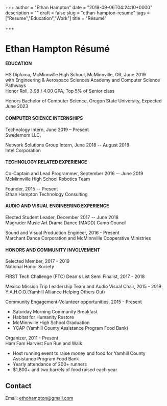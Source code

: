 +++
author = "Ethan Hampton"
date = "2019-09-06T04:24:10+0000"
description = ""
draft = false
slug = "ethan-hampton-resume"
tags = ["Resume","Education","Work"]
title = "Résumé"

+++

# Ethan Hampton Résumé
#### EDUCATION

HS Diploma, McMinnville High School, McMinnville, OR, June 2019  
with Engineering & Aerospace Sciences Academy and Computer
Science Pathways  
Honor Roll, 3.98 / 4.00 GPA, Top 5% of Senior class

Honors Bachelor of Computer Science, Oregon State University, Expected June 2023

#### COMPUTER SCIENCE INTERNSHIPS

Technology Intern, June 2019 – Present  
Swedemom LLC.


Network Solutions Group Intern, June 2018 -- August 2018  
Intel Corporation

#### TECHNOLOGY RELATED EXPERIENCE

Co-Captain and Lead Programmer, September 2016 -- June 2019  
McMinnville High School Robotics Team


Founder, 2015 -- Present  
Ethan Hampton Technology Consulting


#### AUDIO AND VISUAL ENGINEERING EXPERIENCE

Elected Student Leader, December 2017 -- June 2018  
Magruder Music Art Drama Dance (MADD) Camp Council

Sound and Visual Production Engineer, 2016 - Present  
Marchant Dance Corporation and McMinnville Cooperative Ministries

#### HONORS AND COMMUNITY INVOLVEMENT

Selected Member, 2017 - 2019  
National Honor Society


FIRST Tech Challenge (FTC) Dean's List Semi Finalist, 2017 - 2018


Mexico Mission Trip Leadership Team and Audio Visual Chair, 2015 -
2019  
Y.A.H.O.O.(Yamhill Alliance Helping Others Out)


Community Engagement-Volunteer opportunities, 2015 - Present

-   Saturday Morning Community Breakfast
-   Habitat for Humanity Restore
-   McMinnville High School Graduation
-   YCAP (Yamhill County Assistance
    Program Food Bank)

Organizer, 2011 - Present  
Ham Fam Harvest Fun Run and Walk

-   Host running event to raise money and food for Yamhill County
    Assistance Program Food Bank
-   Yearly attendance of 200+ runners
-   $1,800+ and two barrels of food raised each year

## Contact
Email: ethohampton@gmail.com

